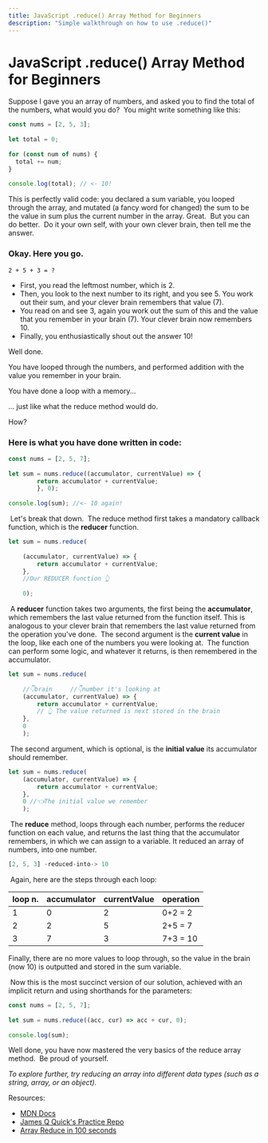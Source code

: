 ```yaml
---
title: JavaScript .reduce() Array Method for Beginners
description: "Simple walkthrough on how to use .reduce()"
---
```


# JavaScript .reduce() Array Method for Beginners

Suppose I gave you an array of numbers, and asked you to find the total of the numbers, what would you do?
​
You might write something like this:
```javascript
const nums = [2, 5, 3];
​
let total = 0;
​
for (const num of nums) {
  total += num;
}
​
console.log(total); // <- 10!
```

This is perfectly valid code: you declared a sum variable, you looped through the array, and mutated (a fancy word for changed) the sum to be the value in sum plus the current number in the array. Great.
​
But you can do better.
​
Do it your own self, with your own clever brain, then tell me the answer.

### Okay. Here you go.
```
2 + 5 + 3 = ?
```
- First, you read the leftmost number, which is 2.
​
- Then, you look to the next number to its right, and you see 5. You work out their sum, and your clever brain remembers that value (7).
​
- You read on and see 3, again you work out the sum of this and the value that you remember in your brain (7). Your clever brain now remembers 10.
​
- Finally, you enthusiastically shout out the answer 10!

Well done.

You have looped through the numbers, and performed addition with the value you remember in your brain.

You have done a loop with a memory...

... just like what the reduce method would do.

How?


### Here is what you have done written in code:
```javascript
const nums = [2, 5, 7];
​
let sum = nums.reduce((accumulator, currentValue) => {
        return accumulator + currentValue;
        }, 0);
​
console.log(sum); //<- 10 again!
```
​
Let's break that down.
​
The reduce method first takes a mandatory callback function, which is the **reducer** function.
```javascript
let sum = nums.reduce(
​
    (accumulator, currentValue) => {
        return accumulator + currentValue;
    },
    //Our REDUCER function 👆   
    
    0);
```
​
A **reducer** function takes two arguments, the first being the **accumulator**, which remembers the last value returned from the function itself. This is analogous to your clever brain that remembers the last value returned from the operation you've done. 
​
The second argument is the **current value** in the loop, like each one of the numbers you were looking at.
​
The function can perform some logic, and whatever it returns, is then remembered in the accumulator.
​​
```javascript
let sum = nums.reduce(
​
    //👇brain     //👇number it's looking at
    (accumulator, currentValue) => {
        return accumulator + currentValue;
        // 👆 The value returned is next stored in the brain
    },
​    0
    );
```
​
The second argument, which is optional, is the **initial value** its accumulator should remember.
```javascript
let sum = nums.reduce(
    (accumulator, currentValue) => {
        return accumulator + currentValue;
    },  
    0 //👈The initial value we remember
    );
```
​
The **reduce** method, loops through each number, performs the reducer function on each value, and returns the last thing that the accumulator remembers, in which we can assign to a variable.
​
It reduced an array of numbers, into one number.
```javascript
[2, 5, 3] -reduced-into-> 10
```
​
Again, here are the steps through each loop:

| loop n. | accumulator| currentValue | operation |
|---|----------------|-----------------|---------------------|
| 1 |  0 |  2 | 0+2 = 2  |
| 2 |  2 |  5 | 2+5 = 7  |
| 3 |  7 |  3 | 7+3 = 10 |
                    
Finally, there are no more values to loop through, so the value in the brain (now 10) is outputted and stored in the sum variable.

​
Now this is the most succinct version of our solution, achieved with an implicit return and using shorthands for the parameters:
​
```javascript
const nums = [2, 5, 7];
​
let sum = nums.reduce((acc, cur) => acc + cur, 0);
​
console.log(sum);
```
Well done, you have now mastered the very basics of the reduce array method. 
​
Be proud of yourself.

*To explore further, try reducing an array into different data types (such as a string, array, or an object).*

Resources:
- [MDN Docs](https://developer.mozilla.org/en-US/docs/Web/JavaScript/Reference/Global_Objects/Array/Reduce)
- [James Q Quick's Practice Repo](https://github.com/jamesqquick/javascript-array-functions-practice)
- [Array Reduce in 100 seconds](https://www.youtube.com/watch?)